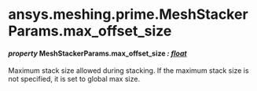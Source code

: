 <a id="ansys-meshing-prime-meshstackerparams-max-offset-size"></a>

# ansys.meshing.prime.MeshStackerParams.max_offset_size

<a id="ansys.meshing.prime.MeshStackerParams.max_offset_size"></a>

#### *property* MeshStackerParams.max_offset_size *: [float](https://docs.python.org/3.11/library/functions.html#float)*

Maximum stack size allowed during stacking. If the maximum stack size is not specified, it is set to global max size.

<!-- !! processed by numpydoc !! -->
